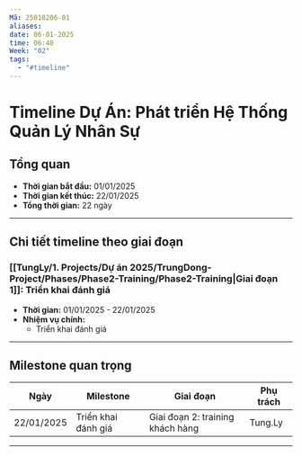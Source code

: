 ```yaml
---
Mã: 25010206-01
aliases: 
date: 06-01-2025
time: 06:40
Week: "02"
tags:
  - "#timeline"
---
```

# Timeline Dự Án: Phát triển Hệ Thống Quản Lý Nhân Sự

## Tổng quan
- **Thời gian bắt đầu:** 01/01/2025
- **Thời gian kết thúc:** 22/01/2025
- **Tổng thời gian:** 22 ngày

---

## Chi tiết timeline theo giai đoạn

### **[[TungLy/1. Projects/Dự án 2025/TrungDong-Project/Phases/Phase2-Training/Phase2-Training|Giai đoạn 1]]: Triển khai đánh giá** 
- **Thời gian:** 01/01/2025 - 22/01/2025
- **Nhiệm vụ chính:**
  - Triển khai đánh giá  

---

## Milestone quan trọng
| Ngày       | Milestone           | Giai đoạn                        | Phụ trách |
| ---------- | ------------------- | -------------------------------- | --------- |
| 22/01/2025 | Triển khai đánh giá | Giai đoạn 2: training khách hàng | Tung.Ly   |


---

